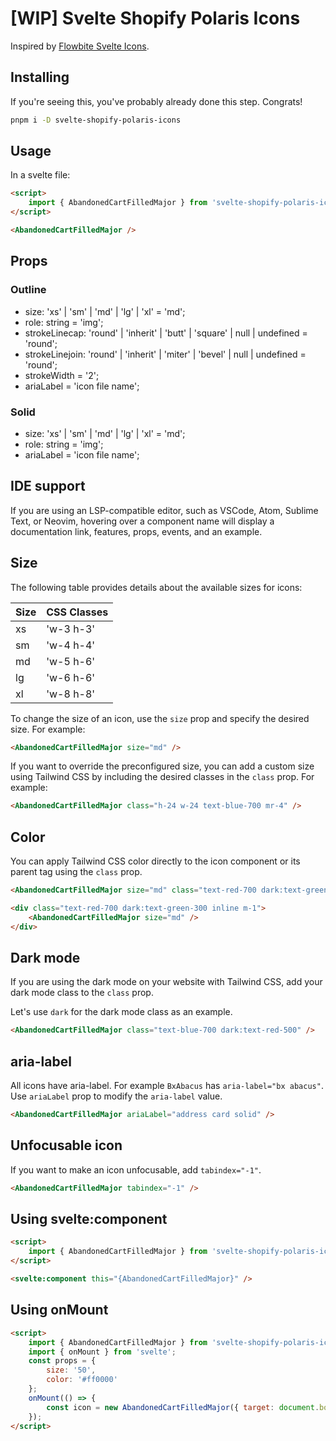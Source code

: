 # [WIP] Svelte Shopify Polaris Icons

Inspired by [Flowbite Svelte Icons](https://github.com/themesberg/flowbite-svelte-icons).

## Installing

If you're seeing this, you've probably already done this step. Congrats!

```bash
pnpm i -D svelte-shopify-polaris-icons
```

## Usage

In a svelte file:

```html
<script>
	import { AbandonedCartFilledMajor } from 'svelte-shopify-polaris-icons';
</script>

<AbandonedCartFilledMajor />
```

## Props

### Outline

- size: 'xs' | 'sm' | 'md' | 'lg' | 'xl' = 'md';
- role: string = 'img';
- strokeLinecap: 'round' | 'inherit' | 'butt' | 'square' | null | undefined = 'round';
- strokeLinejoin: 'round' | 'inherit' | 'miter' | 'bevel' | null | undefined = 'round';
- strokeWidth = '2';
- ariaLabel = 'icon file name';

### Solid

- size: 'xs' | 'sm' | 'md' | 'lg' | 'xl' = 'md';
- role: string = 'img';
- ariaLabel = 'icon file name';

## IDE support

If you are using an LSP-compatible editor, such as VSCode, Atom, Sublime Text, or Neovim, hovering over a component name will display a documentation link, features, props, events, and an example.

## Size

The following table provides details about the available sizes for icons:

| Size | CSS Classes |
| ---- | ----------- |
| xs   | 'w-3 h-3'   |
| sm   | 'w-4 h-4'   |
| md   | 'w-5 h-6'   |
| lg   | 'w-6 h-6'   |
| xl   | 'w-8 h-8'   |

To change the size of an icon, use the `size` prop and specify the desired size. For example:

```html
<AbandonedCartFilledMajor size="md" />
```

If you want to override the preconfigured size, you can add a custom size using Tailwind CSS by including the desired classes in the `class` prop. For example:

```html
<AbandonedCartFilledMajor class="h-24 w-24 text-blue-700 mr-4" />
```

## Color

You can apply Tailwind CSS color directly to the icon component or its parent tag using the `class` prop.

```html
<AbandonedCartFilledMajor size="md" class="text-red-700 dark:text-green-300 inline m-1" />

<div class="text-red-700 dark:text-green-300 inline m-1">
	<AbandonedCartFilledMajor size="md" />
</div>
```

## Dark mode

If you are using the dark mode on your website with Tailwind CSS, add your dark mode class to the `class` prop.

Let's use `dark` for the dark mode class as an example.

```html
<AbandonedCartFilledMajor class="text-blue-700 dark:text-red-500" />
```

## aria-label

All icons have aria-label. For example `BxAbacus` has `aria-label="bx abacus"`.
Use `ariaLabel` prop to modify the `aria-label` value.

```html
<AbandonedCartFilledMajor ariaLabel="address card solid" />
```

## Unfocusable icon

If you want to make an icon unfocusable, add `tabindex="-1"`.

```html
<AbandonedCartFilledMajor tabindex="-1" />
```

## Using svelte:component

```html
<script>
	import { AbandonedCartFilledMajor } from 'svelte-shopify-polaris-icons';
</script>

<svelte:component this="{AbandonedCartFilledMajor}" />
```

## Using onMount

```html
<script>
	import { AbandonedCartFilledMajor } from 'svelte-shopify-polaris-icons';
	import { onMount } from 'svelte';
	const props = {
		size: '50',
		color: '#ff0000'
	};
	onMount(() => {
		const icon = new AbandonedCartFilledMajor({ target: document.body, props });
	});
</script>
```
